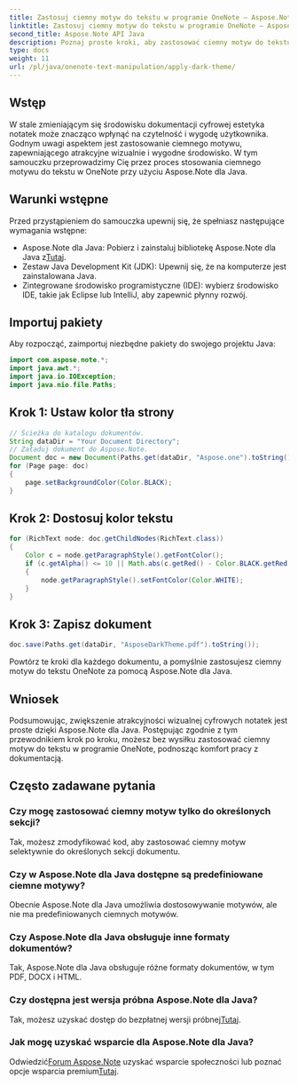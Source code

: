 ```yaml
---
title: Zastosuj ciemny motyw do tekstu w programie OneNote — Aspose.Note
linktitle: Zastosuj ciemny motyw do tekstu w programie OneNote — Aspose.Note
second_title: Aspose.Note API Java
description: Poznaj proste kroki, aby zastosować ciemny motyw do tekstu OneNote za pomocą Aspose.Note dla Java. Bez wysiłku podnieś jakość swojej dokumentacji cyfrowej.
type: docs
weight: 11
url: /pl/java/onenote-text-manipulation/apply-dark-theme/
---
```

## Wstęp
W stale zmieniającym się środowisku dokumentacji cyfrowej estetyka notatek może znacząco wpłynąć na czytelność i wygodę użytkownika. Godnym uwagi aspektem jest zastosowanie ciemnego motywu, zapewniającego atrakcyjne wizualnie i wygodne środowisko. W tym samouczku przeprowadzimy Cię przez proces stosowania ciemnego motywu do tekstu w OneNote przy użyciu Aspose.Note dla Java.
## Warunki wstępne
Przed przystąpieniem do samouczka upewnij się, że spełniasz następujące wymagania wstępne:
-  Aspose.Note dla Java: Pobierz i zainstaluj bibliotekę Aspose.Note dla Java z[Tutaj](https://releases.aspose.com/note/java/).
- Zestaw Java Development Kit (JDK): Upewnij się, że na komputerze jest zainstalowana Java.
- Zintegrowane środowisko programistyczne (IDE): wybierz środowisko IDE, takie jak Eclipse lub IntelliJ, aby zapewnić płynny rozwój.
## Importuj pakiety
Aby rozpocząć, zaimportuj niezbędne pakiety do swojego projektu Java:
```java
import com.aspose.note.*;
import java.awt.*;
import java.io.IOException;
import java.nio.file.Paths;
```
## Krok 1: Ustaw kolor tła strony
```java
// Ścieżka do katalogu dokumentów.
String dataDir = "Your Document Directory";
// Załaduj dokument do Aspose.Note.
Document doc = new Document(Paths.get(dataDir, "Aspose.one").toString());
for (Page page: doc)
{
    page.setBackgroundColor(Color.BLACK);
}
```
## Krok 2: Dostosuj kolor tekstu
```java
for (RichText node: doc.getChildNodes(RichText.class))
{
    Color c = node.getParagraphStyle().getFontColor();
    if (c.getAlpha() <= 10 || Math.abs(c.getRed() - Color.BLACK.getRed()) + Math.abs(c.getGreen() - Color.BLACK.getGreen()) + Math.abs(c.getBlue() - Color.BLACK.getBlue()) <= 30)
    {
        node.getParagraphStyle().setFontColor(Color.WHITE);
    }
}
```
## Krok 3: Zapisz dokument
```java
doc.save(Paths.get(dataDir, "AsposeDarkTheme.pdf").toString());
```
Powtórz te kroki dla każdego dokumentu, a pomyślnie zastosujesz ciemny motyw do tekstu OneNote za pomocą Aspose.Note dla Java.
## Wniosek
Podsumowując, zwiększenie atrakcyjności wizualnej cyfrowych notatek jest proste dzięki Aspose.Note dla Java. Postępując zgodnie z tym przewodnikiem krok po kroku, możesz bez wysiłku zastosować ciemny motyw do tekstu w programie OneNote, podnosząc komfort pracy z dokumentacją.
## Często zadawane pytania
### Czy mogę zastosować ciemny motyw tylko do określonych sekcji?
Tak, możesz zmodyfikować kod, aby zastosować ciemny motyw selektywnie do określonych sekcji dokumentu.
### Czy w Aspose.Note dla Java dostępne są predefiniowane ciemne motywy?
Obecnie Aspose.Note dla Java umożliwia dostosowywanie motywów, ale nie ma predefiniowanych ciemnych motywów.
### Czy Aspose.Note dla Java obsługuje inne formaty dokumentów?
Tak, Aspose.Note dla Java obsługuje różne formaty dokumentów, w tym PDF, DOCX i HTML.
### Czy dostępna jest wersja próbna Aspose.Note dla Java?
 Tak, możesz uzyskać dostęp do bezpłatnej wersji próbnej[Tutaj](https://releases.aspose.com/).
### Jak mogę uzyskać wsparcie dla Aspose.Note dla Java?
 Odwiedzić[Forum Aspose.Note](https://forum.aspose.com/c/note/28) uzyskać wsparcie społeczności lub poznać opcje wsparcia premium[Tutaj](https://purchase.aspose.com/temporary-license/).